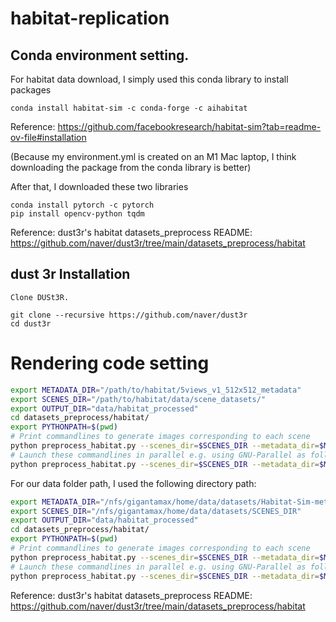 # habitat-replication

## Conda environment setting. 
For habitat data download, I simply used this conda library to install packages
```
conda install habitat-sim -c conda-forge -c aihabitat
```
Reference: https://github.com/facebookresearch/habitat-sim?tab=readme-ov-file#installation

(Because my environment.yml is created on an M1 Mac laptop, I think downloading the package from the conda library is better)


After that, I downloaded these two libraries 
```
conda install pytorch -c pytorch
pip install opencv-python tqdm
```
Reference: dust3r's habitat datasets_preprocess README: https://github.com/naver/dust3r/tree/main/datasets_preprocess/habitat

## dust 3r Installation

    Clone DUSt3R.
```
git clone --recursive https://github.com/naver/dust3r
cd dust3r
```


# Rendering code setting

```bash
export METADATA_DIR="/path/to/habitat/5views_v1_512x512_metadata"
export SCENES_DIR="/path/to/habitat/data/scene_datasets/"
export OUTPUT_DIR="data/habitat_processed"
cd datasets_preprocess/habitat/
export PYTHONPATH=$(pwd)
# Print commandlines to generate images corresponding to each scene
python preprocess_habitat.py --scenes_dir=$SCENES_DIR --metadata_dir=$METADATA_DIR --output_dir=$OUTPUT_DIR
# Launch these commandlines in parallel e.g. using GNU-Parallel as follows:
python preprocess_habitat.py --scenes_dir=$SCENES_DIR --metadata_dir=$METADATA_DIR --output_dir=$OUTPUT_DIR | parallel -j 16
```
For our data folder path, I used the following directory path:
```bash
export METADATA_DIR="/nfs/gigantamax/home/data/datasets/Habitat-Sim-metadata"
export SCENES_DIR="/nfs/gigantamax/home/data/datasets/SCENES_DIR"
export OUTPUT_DIR="data/habitat_processed"
cd datasets_preprocess/habitat/
export PYTHONPATH=$(pwd)
# Print commandlines to generate images corresponding to each scene
python preprocess_habitat.py --scenes_dir=$SCENES_DIR --metadata_dir=$METADATA_DIR --output_dir=$OUTPUT_DIR 
# Launch these commandlines in parallel e.g. using GNU-Parallel as follows:
python preprocess_habitat.py --scenes_dir=$SCENES_DIR --metadata_dir=$METADATA_DIR --output_dir=$OUTPUT_DIR | parallel -j 16
```


Reference: dust3r's habitat datasets_preprocess README: https://github.com/naver/dust3r/tree/main/datasets_preprocess/habitat


